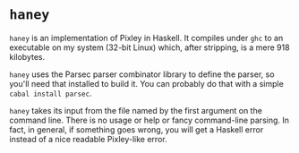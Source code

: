 `haney`
=======

`haney` is an implementation of Pixley in Haskell.  It compiles under `ghc`
to an executable on my system (32-bit Linux) which, after stripping, is a
mere 918 kilobytes.

`haney` uses the Parsec parser combinator library to define the parser, so
you'll need that installed to build it.  You can probably do that with a
simple `cabal install parsec`.

`haney` takes its input from the file named by the first argument on the
command line.  There is no usage or help or fancy command-line parsing.  In
fact, in general, if something goes wrong, you will get a Haskell error
instead of a nice readable Pixley-like error.
